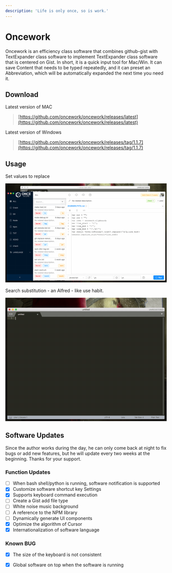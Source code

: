 ```yaml
---
description: 'Life is only once, so is work.'
---
```


# Oncework

Oncework is an efficiency class software that combines github-gist with TextExpander class software to implement TextExpander class software that is centered on Gist. In short, it is a quick input tool for Mac/Win. It can save Content that needs to be typed repeatedly, and it can preset an Abbreviation, which will be automatically expanded the next time you need it.

## Download

Latest version of MAC

> [https://github.com/oncework/oncework/releases/latest](https://github.com/oncework/oncework/releases/latest)

Latest version of Windows

> [https://github.com/oncework/oncework/releases/tag/1.1.7](https://github.com/oncework/oncework/releases/tag/1.1.7)

## Usage

Set values to replace

![Set values to replace](.gitbook/assets/snippet-example.gif)

  
Search substitution - an Alfred - like use habit.

![](.gitbook/assets/window-alfred.gif)



## Software Updates

Since the author works during the day, he can only come back at night to fix bugs or add new features, but he will update every two weeks at the beginning. Thanks for your support.

### Function Updates

* [ ] When bash shell/python is running, software notification is supported
* [x] Customize software shortcut key Settings
* [x] Supports keyboard command execution
* [ ] Create a Gist add file type
* [ ] White noise music background
* [ ] A reference to the NPM library
* [ ] Dynamically generate UI components
* [x] Optimize the algorithm of Cursor
* [x] Internationalization of software language

### Known BUG

* [x] The size of the keyboard is not consistent
* [x] Global software on top when the software is running



